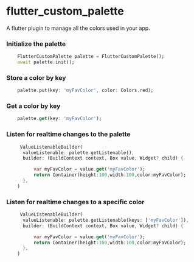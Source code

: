 # flutter_custom_palette

A flutter plugin to manage all the colors used in your app.


### Initialize the palette
```dart
    FlutterCustomPalette palette = FlutterCustomPalette();
    await palette.init();
```

### Store a color by key
```dart
    palette.put(key: 'myFavColor', color: Colors.red);
```

### Get a color by key
```dart
    palette.get(key: 'myFavColor');
```

### Listen for realtime changes to the palette
```dart
     ValueListenableBuilder(
      valueListenable: palette.getListenable(),
      builder: (BuildContext context, Box value, Widget? child) {

          var myFavColor = value.get('myFavColor');
          return Container(height:100,width:100,color:myFavColor);
      },
    )
```

### Listen for realtime changes to a specific color
```dart
     ValueListenableBuilder(
      valueListenable: palette.getListenable(keys: ['myFavColor']),
      builder: (BuildContext context, Box value, Widget? child) {

          var myFavColor = value.get('myFavColor');
          return Container(height:100,width:100,color:myFavColor);
      },
    )
```

